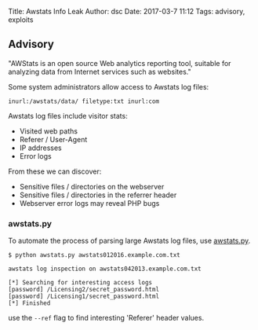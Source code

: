 Title: Awstats Info Leak
Author: dsc
Date: 2017-03-7 11:12
Tags: advisory, exploits

## Advisory

"AWStats is an open source Web analytics reporting tool, suitable for analyzing data from Internet services such as websites."

Some system administrators allow access to Awstats log files:

    inurl:/awstats/data/ filetype:txt inurl:com
    
Awstats log files include visitor stats:

- Visited web paths
- Referer / User-Agent 
- IP addresses
- Error logs

From these we can discover:

- Sensitive files / directories on the webserver
- Sensitive files / directories in the referrer header
- Webserver error logs may reveal PHP bugs

### awstats.py

To automate the  process of parsing large Awstats log files, use [awstats.py](https://github.com/skftn/awstats.py/).


	$ python awstats.py awstats012016.example.com.txt 

	awstats log inspection on awstats042013.example.com.txt

	[*] Searching for interesting access logs
	[password] /Licensing2/secret_password.html
	[password] /Licensing1/secret_password.html
	[*] Finished

use the `--ref` flag to find interesting 'Referer' header values.
